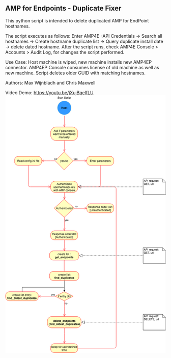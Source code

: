## AMP for Endpoints - Duplicate Fixer
This python script is intended to delete duplicated AMP for EndPoint hostnames.



The script executes as follows: Enter AMP4E -API Credentials -> Search all hostnames -> Create hostname duplicate list -> Query duplicate install date -> delete dated hostname. After the script runs, check AMP4E Console > Accounts > Audit Log, for changes the script performed.

Use Case: Host machine is wiped, new machine installs new AMP4EP connector. AMP4EP Console consumes license of old machine as well as new machine. Script deletes older GUID with matching hostnames.

Authors: Max Wijnbladh and Chris Maxwell

Video Demo: https://youtu.be/jXujBqelfLU
![](AMP4EP_Duplicator.png)
